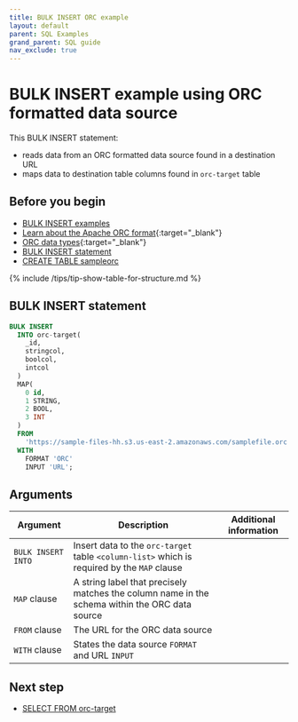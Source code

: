 ```yaml
---
title: BULK INSERT ORC example
layout: default
parent: SQL Examples
grand_parent: SQL guide
nav_exclude: true
---
```


# BULK INSERT example using ORC formatted data source

This BULK INSERT statement:
* reads data from an ORC formatted data source found in a destination URL
* maps data to destination table columns found in `orc-target` table

## Before you begin
* [BULK INSERT examples](/docs/sql-guide/examples/sql-eg-home/#bulk-insert-examples)
* [Learn about the Apache ORC format](https://orc.apache.org/specification/){:target="_blank"}
* [ORC data types](https://orc.apache.org/docs/types.html){:target="_blank"}
* [BULK INSERT statement](/docs/sql-guide/statements/statement-insert-bulk)
* [CREATE TABLE sampleorc](/docs/sql-guide/examples/sql-eg-table/sql-eg-table-create-orc-target)

{% include /tips/tip-show-table-for-structure.md %}

## BULK INSERT statement

```sql
BULK INSERT
  INTO orc-target(
    _id,
    stringcol,
    boolcol,
    intcol
  )
  MAP(
    0 id,
    1 STRING,
    2 BOOL,
    3 INT
  )
  FROM
    'https://sample-files-hh.s3.us-east-2.amazonaws.com/samplefile.orc'
  WITH
    FORMAT 'ORC'
    INPUT 'URL';
```

## Arguments

| Argument | Description | Additional information |
|---|---|---|
| `BULK INSERT INTO` | Insert data to the `orc-target` table `<column-list>` which is required by the `MAP` clause |  |
| `MAP` clause | A string label that precisely matches the column name in the schema within the ORC data source |  |
| `FROM` clause | The URL for the ORC data source |  |
| `WITH` clause | States the data source `FORMAT` and URL `INPUT` |

## Next step

* [SELECT FROM orc-target](/docs/sql-guide/examples/sql-eg-select/sql-eg-select-from-orc-target)
